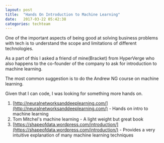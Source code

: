 ```yaml
---
layout: post
title:  "Hands On Introduction to Machine Learning"
date:   2017-03-22 05:42:38
categories: techteam
---
```


One of the important aspects of being good at solving business problems with tech
is to understand the scope and limitations of different technologies.

As a part of this I asked a friend of mine(Bracket) from HyperVerge who also happens to
the co-founder of the company to ask for introduction to machine learning.

The most common suggestion is to do the Andrew NG course on machine learning.

Given that I can code, I was looking for something more hands on.

1. [http://neuralnetworksanddeeplearning.com/](http://neuralnetworksanddeeplearning.com/) - Hands on intro to machine learning
2. Tom Mitchel's machine learning  - A light weight but great book
3. [https://shapeofdata.wordpress.com/introduction/](https://shapeofdata.wordpress.com/introduction/) - Provides a very intuitive explanation of many machine learning techniques

